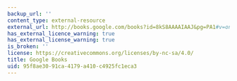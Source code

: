 ```yaml
---
backup_url: ''
content_type: external-resource
external_url: http://books.google.com/books?id=8kS8AAAAIAAJ&pg=PA1#v=onepage
has_external_licence_warning: true
has_external_license_warning: true
is_broken: ''
license: https://creativecommons.org/licenses/by-nc-sa/4.0/
title: Google Books
uid: 95f8ae30-91ca-4179-a410-c4925fc1eca3
---
```

